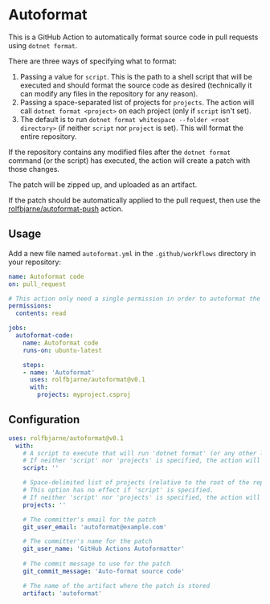 # Autoformat

This is a GitHub Action to automatically format source code in pull requests using `dotnet format`.

There are three ways of specifying what to format:

1. Passing a value for `script`. This is the path to a shell script that will be executed and should format the source code as desired (technically it can modify any files in the repository for any reason).
2. Passing a space-separated list of projects for `projects`. The action will call `dotnet format <project>` on each project (only if `script` isn't set).
3. The default is to run `dotnet format whitespace --folder <root directory>` (if neither `script` nor `project` is set). This will format the entire repository.

If the repository contains any modified files after the `dotnet format` command
(or the script) has executed, the action will create a patch with those changes.

The patch will be zipped up, and uploaded as an artifact.

If the patch should be automatically applied to the pull request, then use the
[rolfbjarne/autoformat-push](https://github.com/rolfbjarne/autoformat-push)
action.

## Usage

Add a new file named `autoformat.yml` in the `.github/workflows` directory in your repository:

```yaml
name: Autoformat code
on: pull_request

# This action only need a single permission in order to autoformat the code.
permissions:
  contents: read

jobs:
  autoformat-code:
    name: Autoformat code
    runs-on: ubuntu-latest

    steps:
    - name: 'Autoformat'
      uses: rolfbjarne/autoformat@v0.1
      with:
        projects: myproject.csproj
```

## Configuration

```yaml
uses: rolfbjarne/autoformat@v0.1
  with:
    # A script to execute that will run 'dotnet format' (or any other logic that changes any committed files)
    # If neither 'script' nor 'projects' is specified, the action will run 'dotnet format whitespace' on the entire repository.
    script: ''

    # Space-delimited list of projects (relative to the root of the repository) to format.
    # This option has no effect if 'script' is specified.
    # If neither 'script' nor 'projects' is specified, the action will run 'dotnet format whitespace' on the entire repository.
    projects: ''

    # The committer's email for the patch
    git_user_email: 'autoformat@example.com'

    # The committer's name for the patch
    git_user_name: 'GitHub Actions Autoformatter'
  
    # The commit message to use for the patch
    git_commit_message: 'Auto-format source code'

    # The name of the artifact where the patch is stored
    artifact: 'autoformat'
```
